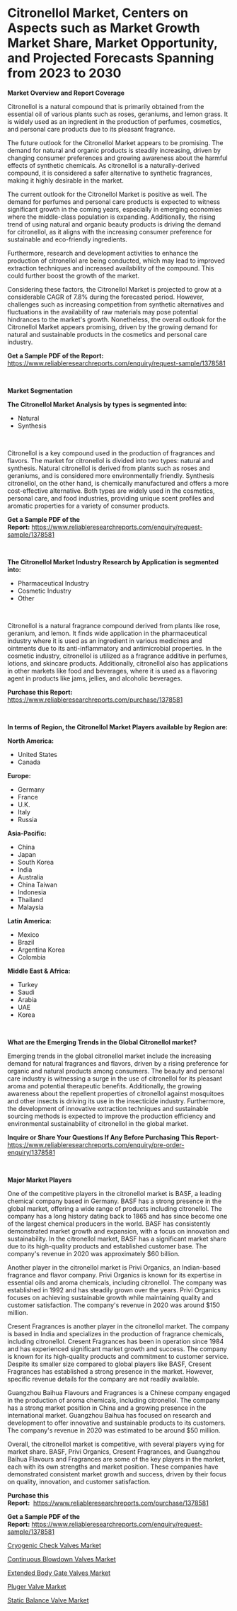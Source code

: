 <p><h1>Citronellol Market, Centers on Aspects such as Market Growth Market Share, Market Opportunity, and Projected Forecasts Spanning from 2023 to 2030</h1></p><p><strong>Market Overview and Report Coverage</strong></p>
<p><p>Citronellol is a natural compound that is primarily obtained from the essential oil of various plants such as roses, geraniums, and lemon grass. It is widely used as an ingredient in the production of perfumes, cosmetics, and personal care products due to its pleasant fragrance.</p><p>The future outlook for the Citronellol Market appears to be promising. The demand for natural and organic products is steadily increasing, driven by changing consumer preferences and growing awareness about the harmful effects of synthetic chemicals. As citronellol is a naturally-derived compound, it is considered a safer alternative to synthetic fragrances, making it highly desirable in the market.</p><p>The current outlook for the Citronellol Market is positive as well. The demand for perfumes and personal care products is expected to witness significant growth in the coming years, especially in emerging economies where the middle-class population is expanding. Additionally, the rising trend of using natural and organic beauty products is driving the demand for citronellol, as it aligns with the increasing consumer preference for sustainable and eco-friendly ingredients.</p><p>Furthermore, research and development activities to enhance the production of citronellol are being conducted, which may lead to improved extraction techniques and increased availability of the compound. This could further boost the growth of the market.</p><p>Considering these factors, the Citronellol Market is projected to grow at a considerable CAGR of 7.8% during the forecasted period. However, challenges such as increasing competition from synthetic alternatives and fluctuations in the availability of raw materials may pose potential hindrances to the market's growth. Nonetheless, the overall outlook for the Citronellol Market appears promising, driven by the growing demand for natural and sustainable products in the cosmetics and personal care industry.</p></p>
<p><strong>Get a Sample PDF of the Report:</strong> <a href="https://www.reliableresearchreports.com/enquiry/request-sample/1378581">https://www.reliableresearchreports.com/enquiry/request-sample/1378581</a></p>
<p>&nbsp;</p>
<p><strong>Market Segmentation</strong></p>
<p><strong>The Citronellol Market Analysis by types is segmented into:</strong></p>
<p><ul><li>Natural</li><li>Synthesis</li></ul></p>
<p>&nbsp;</p>
<p><p>Citronellol is a key compound used in the production of fragrances and flavors. The market for citronellol is divided into two types: natural and synthesis. Natural citronellol is derived from plants such as roses and geraniums, and is considered more environmentally friendly. Synthesis citronellol, on the other hand, is chemically manufactured and offers a more cost-effective alternative. Both types are widely used in the cosmetics, personal care, and food industries, providing unique scent profiles and aromatic properties for a variety of consumer products.</p></p>
<p><strong>Get a Sample PDF of the Report:</strong>&nbsp;<a href="https://www.reliableresearchreports.com/enquiry/request-sample/1378581">https://www.reliableresearchreports.com/enquiry/request-sample/1378581</a></p>
<p>&nbsp;</p>
<p><strong>The Citronellol Market Industry Research by Application is segmented into:</strong></p>
<p><ul><li>Pharmaceutical Industry</li><li>Cosmetic Industry</li><li>Other</li></ul></p>
<p>&nbsp;</p>
<p><p>Citronellol is a natural fragrance compound derived from plants like rose, geranium, and lemon. It finds wide application in the pharmaceutical industry where it is used as an ingredient in various medicines and ointments due to its anti-inflammatory and antimicrobial properties. In the cosmetic industry, citronellol is utilized as a fragrance additive in perfumes, lotions, and skincare products. Additionally, citronellol also has applications in other markets like food and beverages, where it is used as a flavoring agent in products like jams, jellies, and alcoholic beverages.</p></p>
<p><strong>Purchase this Report:</strong>&nbsp; <a href="https://www.reliableresearchreports.com/purchase/1378581">https://www.reliableresearchreports.com/purchase/1378581</a></p>
<p>&nbsp;</p>
<p><strong>In terms of Region, the Citronellol Market Players available by Region are:</strong></p>
<p>
    <p> <strong> North America: </strong>
        <ul>
            <li>United States</li>
            <li>Canada</li>
        </ul>
        </p> 
    <p> <strong> Europe: </strong>
        <ul>
            <li>Germany</li>
            <li>France</li>
            <li>U.K.</li>
            <li>Italy</li>
            <li>Russia</li>
        </ul>
        </p> 
    <p> <strong> Asia-Pacific: </strong>
        <ul>
            <li>China</li>
            <li>Japan</li>
            <li>South Korea</li>
            <li>India</li>
            <li>Australia</li>
            <li>China Taiwan</li>
            <li>Indonesia</li>
            <li>Thailand</li>
            <li>Malaysia</li>
        </ul>
        </p> 
    <p> <strong> Latin America: </strong>
        <ul>
            <li>Mexico</li>
            <li>Brazil</li>
            <li>Argentina Korea</li>
            <li>Colombia</li>
        </ul>
        </p> 
    <p> <strong> Middle East & Africa: </strong>
        <ul>
            <li>Turkey</li>
            <li>Saudi</li>
            <li>Arabia</li>
            <li>UAE</li>
            <li>Korea</li>
        </ul>
    </p>
    </p>
<p>&nbsp;</p>
<p><strong>What are the Emerging Trends in the Global Citronellol market?</strong></p>
<p><p>Emerging trends in the global citronellol market include the increasing demand for natural fragrances and flavors, driven by a rising preference for organic and natural products among consumers. The beauty and personal care industry is witnessing a surge in the use of citronellol for its pleasant aroma and potential therapeutic benefits. Additionally, the growing awareness about the repellent properties of citronellol against mosquitoes and other insects is driving its use in the insecticide industry. Furthermore, the development of innovative extraction techniques and sustainable sourcing methods is expected to improve the production efficiency and environmental sustainability of citronellol in the global market.</p></p>
<p><strong>Inquire or Share Your Questions If Any Before Purchasing This Report</strong>- <a href="https://www.reliableresearchreports.com/enquiry/pre-order-enquiry/1378581">https://www.reliableresearchreports.com/enquiry/pre-order-enquiry/1378581</a></p>
<p>&nbsp;</p>
<p><strong>Major Market Players</strong></p>
<p><p>One of the competitive players in the citronellol market is BASF, a leading chemical company based in Germany. BASF has a strong presence in the global market, offering a wide range of products including citronellol. The company has a long history dating back to 1865 and has since become one of the largest chemical producers in the world. BASF has consistently demonstrated market growth and expansion, with a focus on innovation and sustainability. In the citronellol market, BASF has a significant market share due to its high-quality products and established customer base. The company's revenue in 2020 was approximately $60 billion.</p><p>Another player in the citronellol market is Privi Organics, an Indian-based fragrance and flavor company. Privi Organics is known for its expertise in essential oils and aroma chemicals, including citronellol. The company was established in 1992 and has steadily grown over the years. Privi Organics focuses on achieving sustainable growth while maintaining quality and customer satisfaction. The company's revenue in 2020 was around $150 million.</p><p>Cresent Fragrances is another player in the citronellol market. The company is based in India and specializes in the production of fragrance chemicals, including citronellol. Cresent Fragrances has been in operation since 1984 and has experienced significant market growth and success. The company is known for its high-quality products and commitment to customer service. Despite its smaller size compared to global players like BASF, Cresent Fragrances has established a strong presence in the market. However, specific revenue details for the company are not readily available.</p><p>Guangzhou Baihua Flavours and Fragrances is a Chinese company engaged in the production of aroma chemicals, including citronellol. The company has a strong market position in China and a growing presence in the international market. Guangzhou Baihua has focused on research and development to offer innovative and sustainable products to its customers. The company's revenue in 2020 was estimated to be around $50 million.</p><p>Overall, the citronellol market is competitive, with several players vying for market share. BASF, Privi Organics, Cresent Fragrances, and Guangzhou Baihua Flavours and Fragrances are some of the key players in the market, each with its own strengths and market position. These companies have demonstrated consistent market growth and success, driven by their focus on quality, innovation, and customer satisfaction.</p></p>
<p><strong>Purchase this Report:</strong>&nbsp;&nbsp;<a href="https://www.reliableresearchreports.com/purchase/1378581">https://www.reliableresearchreports.com/purchase/1378581</a></p>
<p></p>
<p><strong>Get a Sample PDF of the Report:</strong>&nbsp;<a href="https://www.reliableresearchreports.com/enquiry/request-sample/1378581">https://www.reliableresearchreports.com/enquiry/request-sample/1378581</a></p>
<p><p><a href="https://medium.com/@humanhydrohq/cryogenic-check-valves-market-report-reveals-the-latest-trends-and-growth-opportunities-of-this-40fab485e466">Cryogenic Check Valves Market</a></p><p><a href="https://medium.com/@viksingh034/analyzing-continuous-blowdown-valves-market-global-industry-perspective-and-forecast-2023-to-35b6570b2db2">Continuous Blowdown Valves Market</a></p><p><a href="https://medium.com/@reportmines/decoding-extended-body-gate-valves-market-metrics-market-share-trends-and-growth-patterns-f6dd87d75c01">Extended Body Gate Valves Market</a></p><p><a href="https://medium.com/@hotspotelectronicsstore/decoding-pluger-valve-market-metrics-market-share-trends-and-growth-patterns-7afb62dfab52">Pluger Valve Market</a></p><p><a href="https://medium.com/@the.strong.zer0/analyzing-static-balance-valve-market-global-industry-perspective-and-forecast-2023-to-2030-587ad37f1f5e">Static Balance Valve Market</a></p></p>